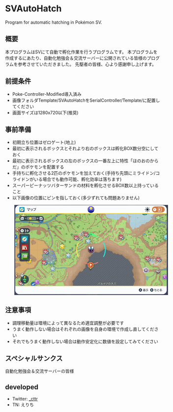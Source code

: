 # SVAutoHatch
Program for automatic hatching in Pokémon SV.

## 概要
本プログラムはSVにて自動で孵化作業を行うプログラムです。
本プログラムを作成するにあたり、自動化勉強会＆交流サーバーに公開されている皆様のプログラムを参考させていただきました。
先駆者の皆様、心より感謝申し上げます。

## 前提条件
- Poke-Controller-Modified導入済み
- 画像フォルダTemplate/SVAutoHatchをSerialController/Template/に配置してください
- 画面サイズは1280x720以下(推奨)

## 事前準備
- 初期立ち位置はゼロゲート(地上)
- 最初に表示されるボックスとそれより右のボックスは孵化BOX数分空にしておく
- 最初に表示されるボックスの左のボックスの一番左上に特性「ほのおのからだ」のポケモンを配置する
- 手持ちに孵化させる2匹のポケモンを加えておく(手持ち先頭にミライドン/コライドンがいる場合でも動作可能、孵化効率は落ちます)
- スーパーピーナッツバターサンドの材料を孵化させるBOX数以上持っていること
- 以下画像の位置にピンを指しておく(多少ずれても問題ありません)

<img src="img/pin.png" alt="ピンの位置" width="500px" style="margin-left:30px">

## 注意事項
- 調理移動量は環境によって異なるため適宜調整が必要です
- うまく動作しない場合はそれぞれの画像を自身の環境で作成し直してください
- それでもうまく動作しない場合は動作安定化に数値を設定してみてください

## スペシャルサンクス
自動化勉強会＆交流サーバーの皆様

## developed
- Twitter: [_cttr](https://twitter.com/_cttr)
- TN: えりち
